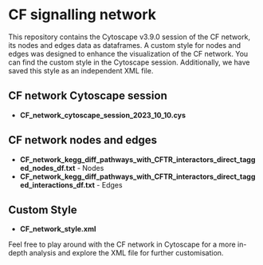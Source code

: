 # CF signalling network

This repository contains the Cytoscape v3.9.0 session of the CF network, its nodes and edges data as dataframes. A custom style for nodes and edges was designed to enhance the visualization of the CF network. You can find the custom style in the Cytoscape session. Additionally, we have saved this style as an independent XML file.

## CF network Cytoscape session

- **CF_network_cytoscape_session_2023_10_10.cys**

## CF network nodes and edges

- **CF_network_kegg_diff_pathways_with_CFTR_interactors_direct_tagged_nodes_df.txt** - Nodes
- **CF_network_kegg_diff_pathways_with_CFTR_interactors_direct_tagged_interactions_df.txt** - Edges

## Custom Style

- **CF_network_style.xml**

Feel free to play around with the CF network in Cytoscape for a more in-depth analysis and explore the XML file for further customisation.